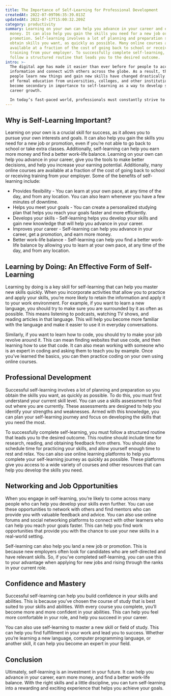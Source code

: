 ```yaml
---
title: The Importance of Self-Learning for Professional Development
createdAt: 2022-07-09T06:35:39.013Z
updatedAt: 2022-07-17T15:00:32.209Z
category: productivity
summary: Learning on your own can help you advance in your career and earn more
  money. It can also help you gain the skills you need for a new job or
  promotion. Self-learning involves a lot of planning and preparation so you
  obtain skills you want, as quickly as possible. Many online courses are
  available at a fraction of the cost of going back to school or receiving
  training from your employer. To successfully complete self-learning, you must
  follow a structured routine that leads you to the desired outcome.
intro: >-
  The digital age has made it easier than ever before for people to access
  information and connect with others across the globe. As a result, the ways
  people learn new things and gain new skills have changed drastically. The role
  of formal education from universities, colleges, and other institutions has
  become secondary in importance to self-learning as a way to develop skills for
  career growth. 

  In today’s fast-paced world, professionals must constantly strive to keep their skills up-to-date as new technologies emerge and existing ones become obsolete. Whether you work in an office or from home, there are many benefits of self-learning that can help you achieve your personal and professional goals. This article explains the benefits of self-learning, what it is exactly, and how you can start integrating this skill into your daily routine.
---
```


## Why is Self-Learning Important?

Learning on your own is a crucial skill for success, as it allows you to pursue your own interests and goals. It can also help you gain the skills you need for a new job or promotion, even if you’re not able to go back to school or take extra classes. Additionally, self-learning can help you earn more money and find a better work-life balance. Learning on your own can help you advance in your career, give you the tools to make better decisions, and help you increase your earning potential. Additionally, many online courses are available at a fraction of the cost of going back to school or receiving training from your employer. Some of the benefits of self-learning include:

- Provides flexibility - You can learn at your own pace, at any time of the day, and from any location. You can also learn whenever you have a few minutes of downtime.
- Helps you meet your goals - You can create a personalized studying plan that helps you reach your goals faster and more efficiently.
- Develops your skills - Self-learning helps you develop your skills and gain new knowledge that will help you advance in your career.
- Improves your career - Self-learning can help you advance in your career, get a promotion, and earn more money.
- Better work-life balance - Self-learning can help you find a better work-life balance by allowing you to learn at your own pace, at any time of the day, and from any location.

## Learning by Doing: An Effective Form of Self-Learning

Learning by doing is a key skill for self-learning that can help you master new skills quickly. When you incorporate activities that allow you to practice and apply your skills, you’re more likely to retain the information and apply it to your work environment. For example, if you want to learn a new language, you should try to make sure you are surrounded by it as often as possible. This means listening to podcasts, watching TV shows, and reading articles in that language. This will help you become more familiar with the language and make it easier to use it in everyday conversations.

Similarly, if you want to learn how to code, you should try to make your job revolve around it. This can mean finding websites that use code, and then learning how to use that code. It can also mean working with someone who is an expert in coding and asking them to teach you by example. Once you’ve learned the basics, you can then practice coding on your own using online courses.

## Professional Development

Successful self-learning involves a lot of planning and preparation so you obtain the skills you want, as quickly as possible. To do this, you must first understand your current skill level. You can use a skills assessment to find out where you are currently. These assessments are designed to help you identify your strengths and weaknesses. Armed with this knowledge, you can plan your self-learning journey and focus on developing the skills that you need the most.

To successfully complete self-learning, you must follow a structured routine that leads you to the desired outcome. This routine should include time for research, reading, and obtaining feedback from others. You should also schedule time for practicing your skills, and allow yourself enough time to rest and relax. You can also use online learning platforms to help you complete your self-learning journey as quickly as possible. These platforms give you access to a wide variety of courses and other resources that can help you develop the skills you need.

## Networking and Job Opportunities

When you engage in self-learning, you’re likely to come across many people who can help you develop your skills even further. You can use these opportunities to network with others and find mentors who can provide you with valuable feedback and advice. You can also use online forums and social networking platforms to connect with other learners who can help you reach your goals faster. This can help you find work opportunities that provide you with the chance to use your new skills in a real-world setting.

Self-learning can also help you land a new job or promotion. This is because new employers often look for candidates who are self-directed and have relevant skills. So, if you’ve completed self-learning, you can use this to your advantage when applying for new jobs and rising through the ranks in your current role.

## Confidence and Mastery

Successful self-learning can help you build confidence in your skills and abilities. This is because you’ve chosen the course of study that is best suited to your skills and abilities. With every course you complete, you’ll become more and more confident in your abilities. This can help you feel more comfortable in your role, and help you succeed in your career.

You can also use self-learning to master a new skill or field of study. This can help you find fulfillment in your work and lead you to success. Whether you’re learning a new language, computer programming language, or another skill, it can help you become an expert in your field.

## Conclusion

Ultimately, self-learning is an investment in your future. It can help you advance in your career, earn more money, and find a better work-life balance. With the right skills and a little discipline, you can turn self-learning into a rewarding and exciting experience that helps you achieve your goals.
